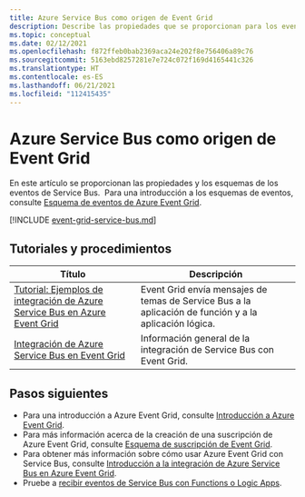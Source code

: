 ```yaml
---
title: Azure Service Bus como origen de Event Grid
description: Describe las propiedades que se proporcionan para los eventos de Service Bus con Azure Event Grid
ms.topic: conceptual
ms.date: 02/12/2021
ms.openlocfilehash: f872ffeb0bab2369aca24e202f8e756406a89c76
ms.sourcegitcommit: 5163ebd8257281e7e724c072f169d4165441c326
ms.translationtype: HT
ms.contentlocale: es-ES
ms.lasthandoff: 06/21/2021
ms.locfileid: "112415435"
---
```

# <a name="azure-service-bus-as-an-event-grid-source"></a>Azure Service Bus como origen de Event Grid

En este artículo se proporcionan las propiedades y los esquemas de los eventos de Service Bus.  Para una introducción a los esquemas de eventos, consulte [Esquema de eventos de Azure Event Grid](event-schema.md).

[!INCLUDE [event-grid-service-bus.md](../service-bus-messaging/includes/event-grid-service-bus.md)]

## <a name="tutorials-and-how-tos"></a>Tutoriales y procedimientos
|Título  |Descripción  |
|---------|---------|
| [Tutorial: Ejemplos de integración de Azure Service Bus en Azure Event Grid](../service-bus-messaging/service-bus-to-event-grid-integration-example.md?toc=%2fazure%2fevent-grid%2ftoc.json) | Event Grid envía mensajes de temas de Service Bus a la aplicación de función y a la aplicación lógica. |
| [Integración de Azure Service Bus en Event Grid](../service-bus-messaging/service-bus-to-event-grid-integration-concept.md) | Información general de la integración de Service Bus con Event Grid. |

## <a name="next-steps"></a>Pasos siguientes

* Para una introducción a Azure Event Grid, consulte [Introducción a Azure Event Grid](overview.md).
* Para más información acerca de la creación de una suscripción de Azure Event Grid, consulte [Esquema de suscripción de Event Grid](subscription-creation-schema.md).
* Para obtener más información sobre cómo usar Azure Event Grid con Service Bus, consulte [Introducción a la integración de Azure Service Bus en Azure Event Grid](../service-bus-messaging/service-bus-to-event-grid-integration-concept.md).
* Pruebe a [recibir eventos de Service Bus con Functions o Logic Apps](../service-bus-messaging/service-bus-to-event-grid-integration-example.md?toc=%2fazure%2fevent-grid%2ftoc.json).

